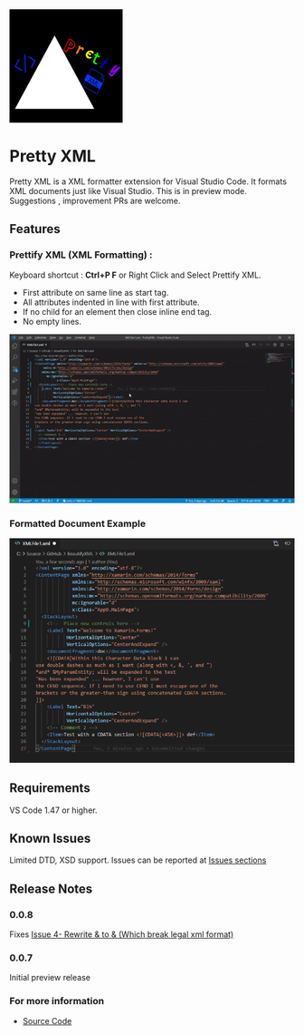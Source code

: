<img src='images/logo.png' width=200 height=200>  

# Pretty XML

Pretty XML is a XML formatter extension for Visual Studio Code. It formats XML documents just like Visual Studio. This is in preview mode. Suggestions , improvement PRs are welcome.

## Features

### Prettify XML (XML Formatting) :   
Keyboard shortcut : **Ctrl+P F** or Right Click and Select Prettify XML.
- First attribute on same line as start tag.
- All attributes indented in line with first attribute.
- If no child for an element then close inline end tag.
- No empty lines.
 
<img src='./example.gif'>

### Formatted Document Example
 
<img src='./screenshot.png'>

## Requirements

VS Code 1.47 or higher.

## Known Issues

Limited DTD, XSD support.
Issues can be reported at [Issues sections](https://github.com/pmahend1/PrettyXML/issues)

## Release Notes

### 0.0.8

Fixes [Issue 4- Rewrite &amp; to & (Which break legal xml format)](https://github.com/pmahend1/PrettyXML/issues/4)

### 0.0.7

Initial preview release

### For more information

* [Source Code](https://github.com/pmahend1/prettyxml)